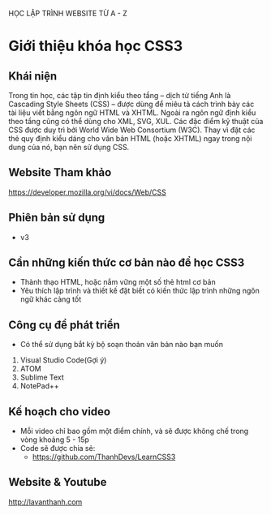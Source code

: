 HỌC LẬP TRÌNH WEBSITE TỪ A - Z 

Giới thiệu khóa học CSS3
========================

## Khái niện

Trong tin học, các tập tin định kiểu theo tầng – dịch từ tiếng Anh là Cascading Style Sheets (CSS) – được dùng để miêu tả cách trình bày các tài liệu viết bằng ngôn ngữ HTML và XHTML. Ngoài ra ngôn ngữ định kiểu theo tầng cũng có thể dùng cho XML, SVG, XUL. Các đặc điểm kỹ thuật của CSS được duy trì bởi World Wide Web Consortium (W3C). Thay vì đặt các thẻ quy định kiểu dáng cho văn bản HTML (hoặc XHTML) ngay trong nội dung của nó, bạn nên sử dụng CSS.

## Website Tham khảo

https://developer.mozilla.org/vi/docs/Web/CSS

## Phiên bản sử dụng

+ v3

## Cần những kiến thức cơ bản nào để học CSS3 

* Thành thạo HTML, hoặc nắm vững một số thẻ html cơ bản
* Yêu thích lập trình và thiết kế đặt biết có kiến thức lập trình những ngôn ngữ khác càng tốt


## Công cụ để phát triển

* Có thể sử dụng bắt kỳ bộ soạn thoản văn bản nào bạn muốn 
 1. Visual Studio Code(Gợi ý)
 2. ATOM
 3. Sublime Text
 4. NotePad++

## Kế hoạch cho video
* Mỗi video chỉ bao gồm một điểm chính, và sẽ được không chế trong vòng khoảng 5 - 15p 
* Code sẽ được chia sẻ:
  - https://github.com/ThanhDevs/LearnCSS3

## Website & Youtube 

http://lavanthanh.com
